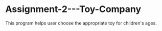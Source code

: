 # Assignment-2---Toy-Company
This program helps user choose the appropriate toy for children's ages.
